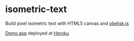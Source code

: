 # isometric-text
Build pixel isometric text with HTML5 canvas and [obelisk.js](https://github.com/nosir/obelisk.js/)

[Demo app](https://isometric-text.herokuapp.com/) deployed at [Heroku](https://www.heroku.com/)

